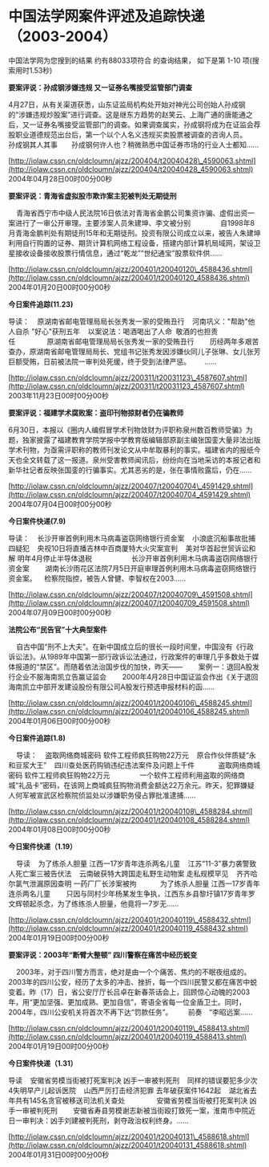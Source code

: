 # 中国法学网案件评述及追踪快递（2003-2004）

中国法学网为您搜到的结果 约有88033项符合 的查询结果， 如下是第 1-10 项(搜索用时1.53秒)

**要案评说：孙成钢涉嫌违规 又一证券名嘴接受监管部门调查**

4月27日，从有关渠道获悉，山东证监局机构处开始对神光公司创始人孙成钢的“涉嫌违规炒股案”进行调查。这是继东方趋势的赵笑云、上海广通的唐能通之后，又一证券名嘴接受监管部门的调查。如果调查属实，孙成钢将成为在证监会荐股职业道德规范出台后，第一个以个人名义违规买卖股票被调查的咨询人员。　　孙成钢其人其事　　孙成钢何许人也？稍微熟悉中国证券市场的行业人士都知......

[http://iolaw.cssn.cn/oldcloumn/ajzz/200404/t20040428\_4590063.shtml](http://iolaw.cssn.cn/oldcloumn/ajzz/200404/t20040428_4590063.shtml) 2004年04月28日00时00分00秒

**要案评说：青海省虚拟股市欺诈案主犯被判处无期徒刑**

    青海省西宁市中级人民法院16日依法对青海省金鹏公司集资诈骗、虚假出资一案进行了一审公开审理。主要涉案人员朱建坤、李文被分别    　　    自1998年8月青海金鹏判处有期徒刑15年和无期徒刑。投资有限公司成立以来，被告人朱建坤利用自行购置的证券、期货计算机网络工程设备，搭建内部计算机局域网，架设卫星接收设备接收股票行情信息，通过“乾龙”“世纪通宝”股票软件供......

[http://iolaw.cssn.cn/oldcloumn/ajzz/200401/t20040120\_4588436.shtml](http://iolaw.cssn.cn/oldcloumn/ajzz/200401/t20040120_4588436.shtml) 2004年01月20日00时00分00秒

**今日案件追踪(11.23)**

导读：    原湖南省邮电管理局局长张秀发一家的受贿丑行    河南巩义："帮助"他人自杀 "好心"获刑五年    以案说法：喝酒喝出了人命  敬酒的也担责任                原湖南省邮电管理局局长张秀发一家的受贿丑行        历经两年多艰苦查办，原湖南省邮电管理局局长、党组书记张秀发因涉嫌伙同儿子张琳、女儿张芳巨额受贿，日前被法院一审判处死缓，终于受到法律严惩。       ......

[http://iolaw.cssn.cn/oldcloumn/ajzz/200311/t20031123\_4587607.shtml](http://iolaw.cssn.cn/oldcloumn/ajzz/200311/t20031123_4587607.shtml) 2003年11月23日00时00分00秒

**要案评说：福建学术腐败案：盗印刊物掠财者仍在骗教师**

6月30日，本报以《圈内人编假冒学术刊物敛财为评职称泉州数百教师受骗》为题，独家披露了福建教育学院学报中学教育版编辑部原副主编张国銮大量非法出版学术刊物，为亟需评职称的教师刊发论文从中牟取暴利的事实。福建省内的报纸今天也全文转载了这一报道。泉州受害教师闻讯后，纷纷向在当地采访的本报记者和新华社记者反映张国銮的行骗事实。尤其恶劣的是，张在事情败露后，仍在......

[http://iolaw.cssn.cn/oldcloumn/ajzz/200407/t20040704\_4591429.shtml](http://iolaw.cssn.cn/oldcloumn/ajzz/200407/t20040704_4591429.shtml) 2004年07月04日00时00分00秒

**今日案件快递(7.9)**

导读：    长沙开审首例利用木马病毒盗窃网络银行资金案    小浪底沉船事故批捕四疑犯    央视10日将直播吉林中百商厦特大火灾案宣判    美对华首起世贸诉讼和解 明年4月停止半导体退税                    长沙开审首例利用木马病毒盗窃网络银行资金案        湖南长沙雨花区法院7月5日开庭审理首例利用木马病毒盗窃网络银行资金案。    检察院指控，被告人曾健、李智权在2003......

[http://iolaw.cssn.cn/oldcloumn/ajzz/200407/t20040709\_4591508.shtml](http://iolaw.cssn.cn/oldcloumn/ajzz/200407/t20040709_4591508.shtml) 2004年07月09日00时00分00秒

**法院公布“民告官”十大典型案件**

    自古中国“刑不上大夫”。在新中国成立后的很长一段时间里，中国没有《行政诉讼法》。从1989年中国第一部行政诉讼法通过，行政案件的审理几乎多数处于媒体报道的“禁区”。而随着依法治国步伐的加快，昨天——        案例一：退回A股发行企业不服海南凯立告赢证监会        2000年4月28日中国证监会作出《关于退回海南凯立中部开发建设股份有限公司A股发行预选申报材料的函......

[http://iolaw.cssn.cn/oldcloumn/ajzz/200401/t20040106\_4588245.shtml](http://iolaw.cssn.cn/oldcloumn/ajzz/200401/t20040106_4588245.shtml) 2004年01月06日00时00分00秒

**今日案件追踪(1.8)**

    导读：    盗取网络商城密码 软件工程师疯狂购物22万元    原合作伙伴质疑“永和豆浆大王”    四川查处医药购销违纪违法案件及问题上千件            盗取网络商城密码 软件工程师疯狂购物22万元    　　    一个软件工程师利用盗取的网络商城“礼品卡”密码，在该网上商城疯狂购物消费金额达22万余元。昨天，犯罪嫌疑人何军被宣武区检察院侦监处以涉嫌职务侵占罪批准逮捕......

[http://iolaw.cssn.cn/oldcloumn/ajzz/200401/t20040108\_4588284.shtml](http://iolaw.cssn.cn/oldcloumn/ajzz/200401/t20040108_4588284.shtml) 2004年01月08日00时00分00秒

**今日案件快递（1.19）**

    导读    为了练杀人胆量 江西一17岁青年连杀两名儿童    江苏“11-3”暴力袭警致人死亡案三被告伏法    云南破获特大跨国走私野生动物案 走私规模罕见    齐齐哈尔氯气泄漏原因查明 一药厂厂长涉案被拘            为了练杀人胆量 江西一17岁青年连杀两名儿童        只因与同村少年杨某发生争执，江西东乡县黎圩镇17岁青年罗文辉顿起杀念，为了练练杀人胆量，他竟将一7岁无......

[http://iolaw.cssn.cn/oldcloumn/ajzz/200401/t20040119\_4588432.shtml](http://iolaw.cssn.cn/oldcloumn/ajzz/200401/t20040119_4588432.shtml) 2004年01月19日00时00分00秒

**要案评说：2003年“断臂大整顿” 四川警察在痛苦中经历蜕变**

    2003年，对于四川警方而言，绝对是由一个个痛苦、焦灼的不眠夜组成的。2003年的四川公安，经历了太多的冲击、挫折，每一个四川民警又都在痛苦中蜕变着。昨（17）日，省公安厅厅长吕卓在新春茶话会上，回顾惊心动魄的2003年，用“更加坚强、更加成熟、更加自信”，寄语全省每一位金盾卫士。同时，2004年，四川公安机关将首次不再下达“罚款任务”。        前奏　“李昭远案......

[http://iolaw.cssn.cn/oldcloumn/ajzz/200401/t20040119\_4588413.shtml](http://iolaw.cssn.cn/oldcloumn/ajzz/200401/t20040119_4588413.shtml) 2004年01月19日00时00分00秒

**今日案件快递（1.31）**

导读    安徽省劳模当街被打死案判决 凶手一审被判死刑    同样的错误要犯多少次 4失明早产儿起诉医院    山西严厉打击经济犯罪 去年破获案件1642起    湖北省去年共有145名贪官被移送司法机关查处                安徽省劳模当街被打死案判决 凶手一审被判死刑        安徽省寿县劳模谢志新被当街殴打致死一案，淮南市中院近日一审判决：凶手刘建被判死刑，剥夺政治权利终身。......

[http://iolaw.cssn.cn/oldcloumn/ajzz/200401/t20040131\_4588618.shtml](http://iolaw.cssn.cn/oldcloumn/ajzz/200401/t20040131_4588618.shtml) 2004年01月31日00时00分00秒
